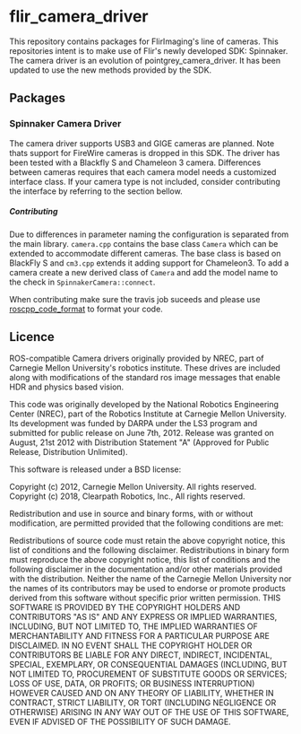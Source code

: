 # flir_camera_driver

This repository contains packages for FlirImaging's line of cameras. This repositories intent is to make use of Flir's newly developed SDK: Spinnaker. The camera driver is an evolution of pointgrey_camera_driver. It has been updated to use the new methods provided by the SDK.

## Packages

### Spinnaker Camera Driver

The camera driver supports USB3 and GIGE cameras are planned. Note thats support for FireWire cameras is dropped in this SDK. The driver has been tested with a Blackfly S and Chameleon 3 camera. Differences between cameras requires that each camera model needs a customized interface class. If your camera type is not included, consider contributing the interface by referring to the section bellow.

##### Contributing

Due to differences in parameter naming the configuration is separated from the main library. `camera.cpp` contains the base class `Camera` which can be extended to accommodate different cameras. The base class is based on BlackFly S and `cm3.cpp` extends it adding support for Chameleon3. To add a camera create a new derived class of `Camera` and add the model name to the check in `SpinnakerCamera::connect`.

When contributing make sure the travis job suceeds and please use [roscpp_code_format](https://github.com/davetcoleman/roscpp_code_format) to format your code.

## Licence

ROS-compatible Camera drivers originally provided by NREC, part of Carnegie Mellon University's robotics institute.
These drives are included along with modifications of the standard ros image messages that enable HDR and physics based vision.

This code was originally developed by the National Robotics Engineering Center (NREC), part of the Robotics Institute at Carnegie Mellon University. Its development was funded by DARPA under the LS3 program and submitted for public release on June 7th, 2012. Release was granted on August, 21st 2012 with Distribution Statement "A" (Approved for Public Release, Distribution Unlimited).

This software is released under a BSD license:

Copyright (c) 2012, Carnegie Mellon University. All rights reserved.  
Copyright (c) 2018, Clearpath Robotics, Inc., All rights reserved.

Redistribution and use in source and binary forms, with or without modification, are permitted provided that the following conditions are met:

Redistributions of source code must retain the above copyright notice, this list of conditions and the following disclaimer.
Redistributions in binary form must reproduce the above copyright notice, this list of conditions and the following disclaimer in the documentation and/or other materials provided with the distribution.
Neither the name of the Carnegie Mellon University nor the names of its contributors may be used to endorse or promote products derived from this software without specific prior written permission.
THIS SOFTWARE IS PROVIDED BY THE COPYRIGHT HOLDERS AND CONTRIBUTORS "AS IS" AND ANY EXPRESS OR IMPLIED WARRANTIES, INCLUDING, BUT NOT LIMITED TO, THE IMPLIED WARRANTIES OF MERCHANTABILITY AND FITNESS FOR A PARTICULAR PURPOSE ARE DISCLAIMED. IN NO EVENT SHALL THE COPYRIGHT HOLDER OR CONTRIBUTORS BE LIABLE FOR ANY DIRECT, INDIRECT, INCIDENTAL, SPECIAL, EXEMPLARY, OR CONSEQUENTIAL DAMAGES (INCLUDING, BUT NOT LIMITED TO, PROCUREMENT OF SUBSTITUTE GOODS OR SERVICES; LOSS OF USE, DATA, OR PROFITS; OR BUSINESS INTERRUPTION) HOWEVER CAUSED AND ON ANY THEORY OF LIABILITY, WHETHER IN CONTRACT, STRICT LIABILITY, OR TORT (INCLUDING NEGLIGENCE OR OTHERWISE) ARISING IN ANY WAY OUT OF THE USE OF THIS SOFTWARE, EVEN IF ADVISED OF THE POSSIBILITY OF SUCH DAMAGE.
